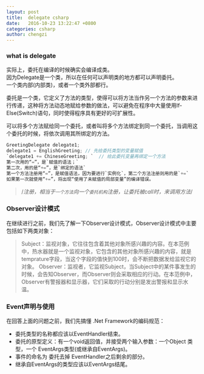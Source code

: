 ```yaml
---
layout: post
title:  delegate csharp
date:   2016-10-23 13:22:47 +0800
categories: csharp
author: chengzi
---
```


### what is delegate
实际上，委托在编译的时候确实会编译成类。  
因为Delegate是一个类，所以在任何可以声明类的地方都可以声明委托。  
一个类内部(内部类)，或者一个类外部都行。

委托是一个类，它定义了方法的类型，使得可以将方法当作另一个方法的参数来进行传递，这种将方法动态地赋给参数的做法，可以避免在程序中大量使用If-Else(Switch)语句，同时使得程序具有更好的可扩展性。

可以将多个方法赋给同一个委托，或者叫将多个方法绑定到同一个委托，当调用这个委托的时候，将依次调用其所绑定的方法。

``` csharp
GreetingDelegate delegate1;
delegate1 = EnglishGreeting; // 先给委托类型的变量赋值
`delegate1 += ChineseGreeting; `  // 给此委托变量再绑定一个方法
第一次用的“=”，是`赋值的语法；`
第二次，用的是“+=”，是`绑定的语法`
第一个方法注册用“=”，是赋值语法，因为要进行`实例化`，第二个方法注册则用的是`+=`
如果第一次就使用“+=”，将出现“使用了未赋值的局部变量”的编译错误。
```

> /*注册，相当于`一个方法`向一个`委托机构`注册，让委托被call时，来调用方法*/

### Observer设计模式
在继续进行之前，我们先了解一下Observer设计模式，Observer设计模式中主要包括如下两类对象：

> Subject：监视对象，它往往包含着其他对象所感兴趣的内容。在本范例中，热水器就是一个监视对象，它包含的其他对象所感兴趣的内容，就是temprature字段，当这个字段的值快到100时，会不断把数据发给监视它的对象。
> Observer：监视者，它监视Subject，当Subject中的某件事发生的时候，会告知Observer，而Observer则会采取相应的行动。在本范例中，Observer有警报器和显示器，它们采取的行动分别是发出警报和显示水温。

### Event声明与使用
在回答上面的问题之前，我们先搞懂 .Net Framework的编码规范：
- 委托类型的名称都应该以EventHandler结束。
- 委托的原型定义：有一个void返回值，并接受两个输入参数：一个Object 类型，一个 EventArgs类型(或继承自EventArgs)。
- 事件的命名为 委托去掉 EventHandler之后剩余的部分。
- 继承自EventArgs的类型应该以EventArgs结尾。


